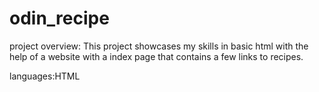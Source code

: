 # odin_recipe
project overview: 
This project showcases my skills in basic html with the help of a website with a index page that contains a few links to recipes.  

languages:HTML
